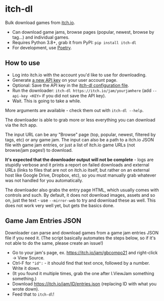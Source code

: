 # itch-dl

Bulk download games from [itch.io](https://itch.io/).

- Can download game jams, browse pages (popular, newest, browse by tag...) and individual games.
- Requires Python 3.8+, grab it from PyPI: `pip install itch-dl`
- For development, use [Poetry](https://python-poetry.org/).


## How to use

- Log into itch.io with the account you'd like to use for downloading.
- Generate [a new API key](https://itch.io/user/settings/api-keys) on your user account page.
- Optional: Save the API key in the [itch-dl configuration file](https://github.com/DragoonAethis/itch-dl/wiki/Configuration-Files).
- Run the downloader: `itch-dl https://itch.io/jam/yourjamhere` (add `--api-key <KEY>` if you did not save the API key).
- Wait. This is going to take a while.

More arguments are available - check them out with `itch-dl --help`.

The downloader is able to grab more or less everything you can download via the itch app.

The input URL can be any "Browse" page (top, popular, newest, filtered by tags, etc) or any
game jam. The input can also be a path to a itch.io JSON file with game jam entries, or just
a list of itch.io game URLs (not browse/jam pages!) to download.

**It's expected that the downloader output will not be complete** - logs are stupidly verbose
and it prints a report on failed downloads and external URLs (links to files that are not on
itch.io itself, but rather on an external host like Google Drive, Dropbox, etc), so you must
manually grab whatever was not handled for you automatically.

The downloader also grabs the entry page HTML, which usually comes with controls and such. By
default, it does not download images, assets and so on, just the text - use `--mirror-web` to
try and download these as well. This does not work very well yet, but gets the basics done.


## Game Jam Entries JSON

Downloader can parse and download games from a game jam entries JSON file if you need it.
(The script basically automates the steps below, so if it's not able to do the same, please
create an issue!)

- Go to your jam's page, ex. https://itch.io/jam/gbcompo21 and right-click -> View Source.
- Ctrl-F for `"id":` - it should find that text once, followed by a number. Write it down.
- (It you found it multiple times, grab the one after I.ViewJam something something.)
- Download https://itch.io/jam/ID/entries.json (replacing ID with what you wrote down).
- Feed that to `itch-dl`!

